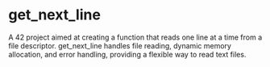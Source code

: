 # get_next_line
A 42 project aimed at creating a function that reads one line at a time from a file descriptor. get_next_line handles file reading, dynamic memory allocation, and error handling, providing a flexible way to read text files.
